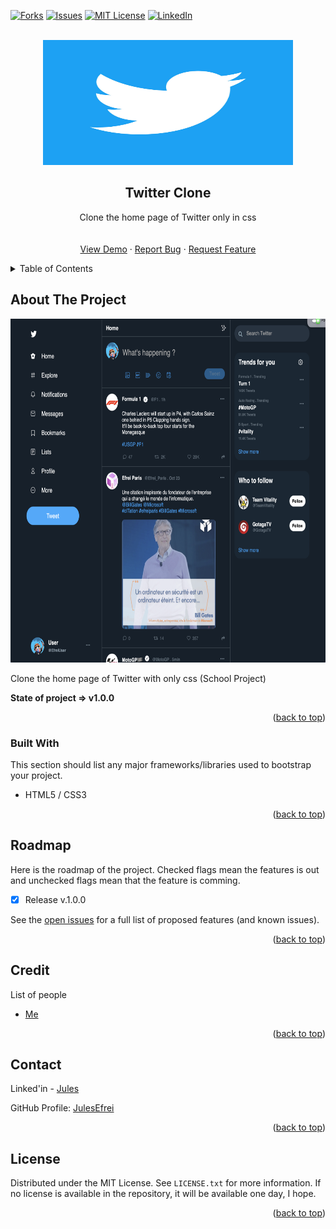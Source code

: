 <div id="top"></div>

<!-- [![Contributors][contributors-shield]][contributors-url] -->
<!-- [![Stargazers][stars-shield]][stars-url] -->
[![Forks][forks-shield]][forks-url]
[![Issues][issues-shield]][issues-url]
[![MIT License][license-shield]][license-url]
[![LinkedIn][linkedin-shield]][linkedin-url]



<!-- PROJECT LOGO -->
<br />
<div align="center">
  
  <img src="./assets/img/GitHub/twitterLogo.jpeg" alt="Logo" width="400" height="200" />

  <h2 align="center">Twitter Clone</h2>

  <p align="center">
    Clone the home page of Twitter only in css
    <br />
    <!-- <a href="https://github.com/JulesEfrei/TwitterClone"><strong>Explore the docs</strong></a> -->
    <br />
    <br />
    <a href="https://julesefrei.github.io/TwitterClone/">View Demo</a>
    ·
    <a href="https://github.com/JulesEfrei/TwitterClone/issues">Report Bug</a>
    ·
    <a href="https://github.com/JulesEfrei/TwitterClone/pulls">Request Feature</a>
  </p>
</div>



<!-- TABLE OF CONTENTS -->
<details>
  <summary>Table of Contents</summary>
  <ol>
    <li>
      <a href="#about-the-project">About The Project</a>
      <ul>
        <li><a href="#built-with">Built With</a></li>
      </ul>
    </li>
    <li><a href="#roadmap">Roadmap / Features</a></li>
    <li><a href="#license">License</a></li>
    <li><a href="#contact">Contact</a></li>
    <li><a href="#credit">Credit</a></li>
  </ol>
</details>



<!-- ABOUT THE PROJECT -->
## About The Project

<img src="./assets/img/GitHub/twitterClone.png" alt="Logo" width="950" height="550" />

Clone the home page of Twitter with only css (School Project)


**State of project => v1.0.0**


<p align="right">(<a href="#top">back to top</a>)</p>



### Built With

This section should list any major frameworks/libraries used to bootstrap your project.

* HTML5 / CSS3

<p align="right">(<a href="#top">back to top</a>)</p>



<!-- ROADMAP -->
## Roadmap

Here is the roadmap of the project. Checked flags mean the features is out and unchecked flags mean that the feature is comming.

- [x] Release v.1.0.0

See the [open issues](https://github.com/JulesEfrei/TwitterClone/issues) for a full list of proposed features (and known issues).

<p align="right">(<a href="#top">back to top</a>)</p>




<!-- Credit -->
## Credit

List of people

* [Me](https://github.com/JulesEfrei)

<p align="right">(<a href="#top">back to top</a>)</p>



<!-- CONTACT -->
## Contact

Linked'in - [Jules](https://www.linkedin.com/in/jules-bruzeau/)

GitHub Profile: [JulesEfrei](https://github.com/JulesEfrei/)

<p align="right">(<a href="#top">back to top</a>)</p>



<!-- LICENSE -->
## License

Distributed under the MIT License. See `LICENSE.txt` for more information. If no license is available in the repository, it will be available one day, I hope.

<p align="right">(<a href="#top">back to top</a>)</p>






<!-- MARKDOWN LINKS & IMAGES -->
<!-- [contributors-shield]: https://img.shields.io/github/contributors/JulesEfrei/TwitterClone.svg?style=for-the-badge
[contributors-url]: https://github.com/JulesEfrei/TwitterClone/graphs/contributors -->
<!-- [stars-shield]: https://img.shields.io/github/stars/JulesEfrei/TwitterClone.svg?style=for-the-badge
[stars-url]: https://github.com/JulesEfrei/TwitterClone/stargazers -->
[forks-shield]: https://img.shields.io/github/forks/JulesEfrei/TwitterClone.svg?style=for-the-badge
[forks-url]: https://github.com/JulesEfrei/TwitterClone/network/members
[issues-shield]: https://img.shields.io/github/issues/JulesEfrei/TwitterClone.svg?style=for-the-badge
[issues-url]: https://github.com/JulesEfrei/TwitterClone/issues
[license-shield]: https://img.shields.io/github/license/JulesEfrei/TwitterClone.svg?style=for-the-badge
[license-url]: https://github.com/JulesEfrei/TwitterClone/blob/master/LICENSE.txt
[linkedin-shield]: https://img.shields.io/badge/-LinkedIn-black.svg?style=for-the-badge&logo=linkedin&colorB=555
[linkedin-url]: https://www.linkedin.com/in/jules-bruzeau/
[product-screenshot]: images/screenshot.png